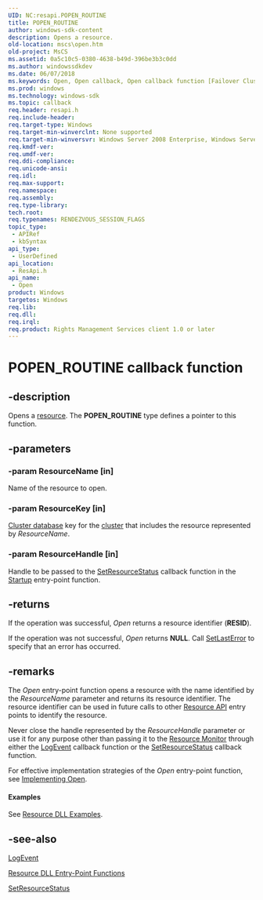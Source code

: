 ```yaml
---
UID: NC:resapi.POPEN_ROUTINE
title: POPEN_ROUTINE
author: windows-sdk-content
description: Opens a resource.
old-location: mscs\open.htm
old-project: MsCS
ms.assetid: 0a5c10c5-0380-4638-b49d-396be3b3c0dd
ms.author: windowssdkdev
ms.date: 06/07/2018
ms.keywords: Open, Open callback, Open callback function [Failover Cluster], POPEN_ROUTINE, POPEN_ROUTINE callback function [Failover Cluster], _wolf_open, mscs.open, resapi/Open, resapi/POPEN_ROUTINE
ms.prod: windows
ms.technology: windows-sdk
ms.topic: callback
req.header: resapi.h
req.include-header: 
req.target-type: Windows
req.target-min-winverclnt: None supported
req.target-min-winversvr: Windows Server 2008 Enterprise, Windows Server 2008 Datacenter
req.kmdf-ver: 
req.umdf-ver: 
req.ddi-compliance: 
req.unicode-ansi: 
req.idl: 
req.max-support: 
req.namespace: 
req.assembly: 
req.type-library: 
tech.root: 
req.typenames: RENDEZVOUS_SESSION_FLAGS
topic_type:
 - APIRef
 - kbSyntax
api_type:
 - UserDefined
api_location:
 - ResApi.h
api_name:
 - Open
product: Windows
targetos: Windows
req.lib: 
req.dll: 
req.irql: 
req.product: Rights Management Services client 1.0 or later
---
```


# POPEN_ROUTINE callback function


## -description


Opens a 
    <a href="https://msdn.microsoft.com/090d1c20-fab3-43dd-bfe2-a2c3f9ba8f89">resource</a>. The 
    <b>POPEN_ROUTINE</b> type defines a pointer to this function.


## -parameters




### -param ResourceName [in]

Name of the resource to open.


### -param ResourceKey [in]


<a href="https://msdn.microsoft.com/d2c1a9c0-7e87-4a3c-9a1a-7f1756f97804">Cluster database</a> key for the 
       <a href="https://msdn.microsoft.com/library/windows/hardware/dn922625">cluster</a> that includes the resource represented by 
       <i>ResourceName</i>.


### -param ResourceHandle [in]

Handle to be passed to the <a href="https://msdn.microsoft.com/8ddb4578-f8c4-462e-af04-8c537d585e8b">SetResourceStatus</a> 
       callback function in the <a href="https://msdn.microsoft.com/b07a2c32-2ff5-4917-9bcb-e1cfe445b3b3">Startup</a> entry-point function.


## -returns



If the operation was successful, <i>Open</i> returns a resource 
       identifier (<b>RESID</b>).

If the operation was not successful, <i>Open</i> returns 
       <b>NULL</b>. Call  <a href="https://msdn.microsoft.com/d9da833f-36ca-4046-8d2f-cd4449dd3c63">SetLastError</a> to 
       specify that an error has occurred.




## -remarks



The <i>Open</i> entry-point function opens a resource with the name 
     identified by the <i>ResourceName</i> parameter and returns its resource identifier. The 
     resource identifier can be used in future calls to other 
     <a href="https://msdn.microsoft.com/764a35dd-a681-4af0-8e2c-281a254a3a30">Resource API</a> entry points to identify the resource.

Never close the handle represented by the <i>ResourceHandle</i> parameter or use it for any 
     purpose other than passing it to the <a href="https://msdn.microsoft.com/caebb47f-c2c5-463e-a957-d9eefc7fc33d">Resource Monitor</a> 
     through either the <a href="https://msdn.microsoft.com/91389083-e007-4d64-885f-e5188e74b9d8">LogEvent</a> callback function or the 
     <a href="https://msdn.microsoft.com/8ddb4578-f8c4-462e-af04-8c537d585e8b">SetResourceStatus</a> callback function.

For effective implementation strategies of the <i>Open</i> 
     entry-point function, see <a href="https://msdn.microsoft.com/ba8733dc-ec22-4e21-ab21-a7cbf89273e4">Implementing Open</a>.


#### Examples

See <a href="https://www.bing.com/search?q=Resource+DLL+Examples">Resource DLL Examples</a>.

<div class="code"></div>



## -see-also




<a href="https://msdn.microsoft.com/91389083-e007-4d64-885f-e5188e74b9d8">LogEvent</a>



<a href="https://msdn.microsoft.com/933d7b97-b5be-4c84-a983-41d1fd935c19">Resource DLL Entry-Point Functions</a>



<a href="https://msdn.microsoft.com/8ddb4578-f8c4-462e-af04-8c537d585e8b">SetResourceStatus</a>
 

 

